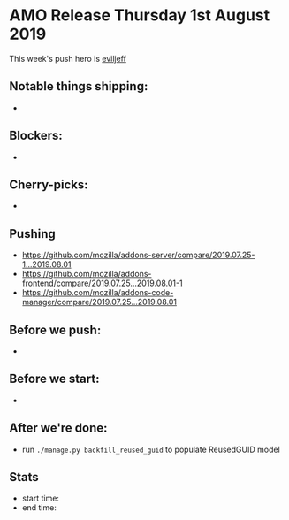# AMO Release Thursday 1st August 2019

This week's push hero is [eviljeff](https://github.com/eviljeff)

## Notable things shipping:

*

## Blockers:

*

## Cherry-picks:

*

## Pushing

- https://github.com/mozilla/addons-server/compare/2019.07.25-1...2019.08.01
- https://github.com/mozilla/addons-frontend/compare/2019.07.25...2019.08.01-1
- https://github.com/mozilla/addons-code-manager/compare/2019.07.25...2019.08.01

## Before we push:

* 

## Before we start:

*

## After we're done:

* run `./manage.py backfill_reused_guid` to populate ReusedGUID model

## Stats

- start time:
- end time:
